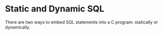 <!-- loio3bd2eac66c5f1014be59ee01bc8d3738 -->

# Static and Dynamic SQL

There are two ways to embed SQL statements into a C program: statically or dynamically.

